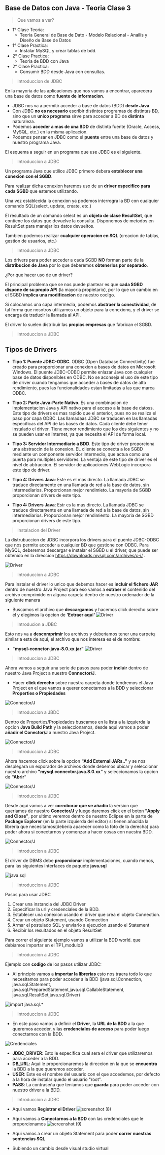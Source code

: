 ## Base de Datos con Java - Teoria Clase 3

> Que vamos a ver?

- 1° Clase Teoria:
    - Teoria General de Base de Dato - Modelo Relacional - Anailis y Diseño de Base de Datos
- 1° Clase Practica:
    - Instalar MySQL y crear tablas de bdd.
- 2° Clase Practica:
    - Teoria de BDD con Java
- 2° Clase Practica:
    - Consumir BDD desde Java con consultas.

> Introduccion de JDBC

En la mayoria de las aplicaciones que nos vamos a encontrar, aparecera una base de datos como **fuente de informacion**.

- JDBC nos va a permitir acceder a base de datos (BDD) **desde Java**.
- Con JDBC **no es necesario** escribir distintos programas de distintas BD, sino que un **unico programa** sirve para acceder a BD de **distinta** naturaleza.
- Podemos **acceder a mas de una BDD** de distinta fuente (Oracle, Access, MySQL, etc.) en la misma aplicacion.
- Podemos pensar en JDBC como el **puente** entre una base de datos y nuestro programa Java.

El esquema a seguir en un programa que use JDBC es el siguiente.

> Introduccion a JDBC

Un programa Java que utilice JDBC primero debera **establecer una conexion con el SGBD**.

Para realizar dicha conexion haremos uso de un **driver especifico para cada SGBD** que estemos utilizando.

Una vez establecida la conexion ya podemos interrogra la BD con cualquier comando SQL(select, update, create, etc.)

El resultado de un comando select es un **objeto de clase ResultSet**, que contiene los datos que devuelve la consulta. Disponemos de metodos en ResultSet para manejar los datos devueltos.

Tambien podemos realizar **cualquier operacion en SQL** (creacion de tablas, gestion de usuarios, etc.)

> Introduccion a JDBC

Los drivers para poder acceder a cada SGBD **NO** forman parte de la **distribucion de Java** por lo que deberemos **obtenerlos por separado**.

¿Por que hacer uso de un driver?

El principal problema que se nos puede plantear es que **cada SGBD dispone de su propio API** (la mayoria propietario), por lo que un cambio en el SGBD **implica una modificacion** de nuestro codigo.

Si colocamos una capa intermedia, podemos **abstraer la conectividad**, de tal forma que nosotros utilizamos un objeto para la conexiono, y el driver se encarga de traducir la llamada al API.

El driver lo suelen distribuir las **propias empresas** que fabrican el SGBD.

> Introduccion a JDBC

## Tipos de Drivers

- **Tipo 1: Puente JDBC-ODBC**. ODBC (Open Database Connectivity) fue creado para proporcionar una conexion a bases de datos en Microsoft Windows. El puente JDBC-ODBC permite enlazar Java con cualquier base de datos disponibles en ODBC. No se aconseja el uso de este tipo de driver cuando tengamos que acceder a bases de datos de alto rendimiento, pues las funcionalidades estan limitadas a las que marca ODBC.

- **Tipo 2: Parte Java-Parte Nativo**. Es una combinacion de implementacion Java y API nativo para el acceso a la base de datoss. Este tipo de drivers es mas rapido que el anterior, pues no se realiza el paso por capa ODBC. Las llamadaas JDBC se traducen en las llamadas especificas del API de las bases de datos. Cada cliente debe tener instalado el driver. Tiene menor rendimiento que los dos siguientes y no se pueden usar en Internet, ya que necesita el API de forma local.


- **Tipo 3: Servidor Intermediario a BDD**. Este tipo de driver proporciona una abstraccin de la conexion. EL cliente se conecta a los SGBD mediante un componente servidor intermedio, que actua como una puerta para multiples servidores. La ventaja de este tipo de driver es el nivel de abtraccion. El servidor de aplicaciones WebLogic incorpora este tipo de driver.

- **Tipo 4: Drivers Java**: Este es el mas directo. La llamada JDBC se traduce directamente en una llamada de red a la base de datos, sin intermediarios. Proporcionan mejor rendimieto. La mayoria de SGBD proporcionan drivers de este tipo.


- **Tipo 4: Drivers Java**: Estr es la mas directo. La llamada JDBC se traduce directamente en una llamada de red a la base de datos, sin intermediarios. Proporcionan mejor rendimiento. La mayoria de SGBD proporcionan drivers de este tipo.

>Instalacion del Driver

La distrubuccion de JDBC incorpora los drivers para el puente JDBC-ODBC que nos permite acceder a cualquier BD que gestione con ODBC. Para MySQL, deberemos descargar e instalar el SGBD u el driver, que puede ser obtenido en la direccion https://downloads.mysql.com/archives/c-j/ .

![Driver](https://user-images.githubusercontent.com/95596561/172074406-95b2af2d-58e6-463f-9454-5ec6bffb3b79.png)

>Introduccion a JDBC

Para instalar el driver lo unico que debemos hacer es **incluir el fichero JAR** dentro de nuestro Java Project para eso vamos a **extraer** el contenido del archivo comprimido en alguna carpeta dentro de nuestro ordenador de la siguiente manera

- Buscamos el archivo que **descargamos** y hacemos click derecho sobre el y elegimos la opcion de **'Extraer aqui'**
![Driver](https://user-images.githubusercontent.com/95596561/172074686-2ba72a40-4774-4578-acad-88a96b398550.png)


>Introducion a JDBC

Esto nos va a **descomprimir** los archivos y deberiamos tener una carpetq similar a esta de aqui, el archivo que nos interesa es el de nombre:
- **"mysql-connetor-java-8.0.xx.jar"**
![Driver](https://user-images.githubusercontent.com/95596561/172074797-7fbdcf28-54d5-4ed0-ab09-4d95fab8fa89.png)

>Introduccion a JDBC

Ahora vamos a seguir una serie de pasos para poder **incluir** dentro de nuestro Java Project a nuestro **Connector/J**.

* Hacer **click derecho** sobre nuestra carpeta donde tendremos el Java Project en el que vamos a querer conectarnos a la BDD y seleccionar **Properties o Propiedades**

![Connector/J](https://user-images.githubusercontent.com/95596561/172074974-181505dc-3bbc-4c9a-99a3-baf3dfdd195f.png)

> Introduccion a JBDC

Dentro de Properties/Propiedades buscamos en la lista a la izquierda la opcion **Java Build Path** y la seleccionamos, desde aqui vamos a poder **añadir el Conector/J** a nuestro Java Project.

![Connector/J](https://user-images.githubusercontent.com/95596561/172075157-0568529a-8519-457c-b50a-c42f3a0d23ef.png)

> Introduccion a JDBC

Ahora hacemos click sobre la opcion **"Add External JARs.."** y se nos desplegara un exporador de archivos donde debemos ubicar y seleccionar nuestro archivo **"mysql.connector.java.8.0.xx"** y seleccionamos la opcion de **"Abrir"**

![Connector/J](https://user-images.githubusercontent.com/95596561/172075325-1f20a0cc-86a9-43ba-948d-0a25c4fbeb8a.png)

>Introduccion a JDBC

Desde aqui vamos a ver **corroborar que se añadio** la version que queriamos de nuestro **Conector/J** y luego daremos click en el boton **"Apply and Close"**, por ultimo veremos dentro de nuestro Eclipse en la parte de **Package Explorer** (en la parte izquierda del editor) si tienen añadida la libreria que necesitamos(deberia aparecer como la foto de la derecha) para poder ahora si conectarnos y comenzar a hacer cosas con nuestra BDD.

![Connector/J](https://user-images.githubusercontent.com/95596561/172075642-484f2dd0-918f-4286-bf6a-a0ad2ce31e12.png)


>Introduccion a JDBC

El driver de DBMS debe **proporcionar** implementaciones, cuando menos, para las siguientes interfaces de paquete **java.sql**

![java.sql](https://user-images.githubusercontent.com/95596561/172075751-15e2e1b8-168d-4c30-90e4-b843b242ea3a.png)

> Introduccion a JDBC

Pasos para usar JDBC


<ol>
    <li>Crear una instancia del JDBC Driver</li>
    <li>Especificar la url y credenciales de la BDD.</li>
    <li>Establecer una conexion usando el driver que crea el objeto Connection.</li>
    <li>Crear un objeto Statement, usando Connection</li>
    <li>Armar el postulado SQL y enviarlo a ejecucion usando el Statement</li>
    <li>Recibir los resultados en el objeto ResultSet</li>
</ol>


Para correr el siguiente ejemplo vamos a utilizar la BDD world. que debiamos importar en el TP1_modulo3

>Introduccion a JDBC

Ejemplo con **codigo** de los pasos utilizar JDBC:

* Al principio vamos a **importar la librerias** esto nos traera todo lo que necesitamos para poder acceder a la BDD (java.sql.Connection, java.sql.Statement, java.sql.PreparedStatement,java.sql.CallableStatement, java.sql.ResultSet,java.sql.Driver)

![import java.sql.*](https://user-images.githubusercontent.com/95596561/172076477-1c0f06c7-7df7-4ab3-9d3e-410ec38ba6d0.png)

>Introduccion a JDBC

* En este paso vamos a definir el **Driver**, la **URL de la BDD** a la que queremos acceder, y las **credenciales de acceso** para poder luego conectarnos con la BDD.

![Credenciales](https://user-images.githubusercontent.com/95596561/172076611-2eae7ba8-2b5c-4dfd-8263-eabf861a24bb.png)

* **JDBC_DRIVER**: Esto le especifica cual sera el driver que utilizaremos para acceder a la BDD.
* **DB_URL**: Aqui le proporcionaremos la direccion en la que se **encuentra** la BDD a la que queremos acceder.
* **USER**: Este es el nombre del usuario con el que accedemos, por defecto a la hora de instalar quedo el usuario "root".
* **PASS**: La contraseña que teniamos que **guarda** para poder acceder con nuestro driver a la BDD.

>Introduccion a JDBC

* Aqui vamos **Registrar el Driver**
![screenshot (8)](https://user-images.githubusercontent.com/95596561/172077002-53c160e2-b665-4b98-8542-bf98f8905454.png)
* Aqui vamos a **Conectarnos a la BDD** con las credenciales que le proporcionamos
![screenshot (9)](https://user-images.githubusercontent.com/95596561/172077109-bddb15eb-4e25-40cf-868c-267f2765c2ae.png)
* Aqui vamos a crear un objeto Statement para poder **correr nuestras sentencias SQL**

* Subiendo un cambio desde visual studio virtual